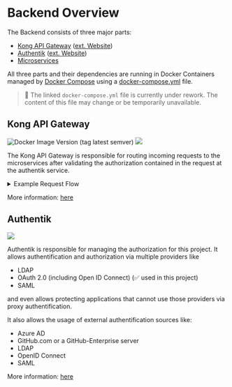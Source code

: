 # Backend Overview
The Backend consists of three major parts:
 * [Kong API Gateway](kong.md) 
   ([ext. Website](https://docs.konghq.com/gateway/latest/))
 * [Authentik](authentik.md) 
   ([ext. Website](https://goauthentik.io/docs/))
 * [Microservices](microservices.md)

All three parts and their dependencies are running in Docker Containers managed
by [Docker Compose](https://docs.docker.com/compose/) using a 
[docker-compose.yml](https://github.com/wisdom-oss/deployment/blob/main/docker-compose.yml)
file.
> 🚨 The linked `docker-compose.yml` file is currently under rework. The content
> of this file may change or be temporarily unavailable.

## Kong API Gateway
![Docker Image Version (tag latest semver)](https://img.shields.io/docker/v/_/kong/alpine?style=for-the-badge&label=Current%20Version%20(On%20Docker%20Hub))
<a href="https://docs.konghq.com/gateway/latest/">
<img src="https://img.shields.io/badge/External%20Docs-docs.konghq.com%2Fgateway%2Flatest%2F-informational?style=for-the-badge"/></a>

The Kong API Gateway is responsible for routing incoming requests to the
microservices after validating the authorization contained in the request at
the authentik service.

<details>
<summary> Example Request Flow</summary>

```mermaid
sequenceDiagram
    actor u as User
    participant caddy as Http Entrypoint
    participant api as Kong API Gateway
    participant auth as Authentik
    participant s as Microservice
    
    u->>+caddy: New API Request
    caddy->>+api: Route request
    critical Get Userinfo
        api->>+auth: Get /userinfo
        auth-->>-api: userinfo    
    end
    api-->api: Check authorization
    alt valid autorization
        api->>+s: Route request
        s-->s: Handle Request
        s-->>-api: response
    else invalid authorization
        api-->>-caddy: send error
    end
    caddy-->>-u: response
```
</details>

More information: [here](./kong/kong.md)

## Authentik
<a href="https://goauthentik.io/docs/"><img src="https://img.shields.io/badge/External%20Docs-goauthentik.io%2Fdocs-informational?style=for-the-badge&color=fd4b2d"/></a>

Authentik is responsible for managing the authorization for this project.
It allows authentification and authorization via multiple providers like
* LDAP
* OAuth 2.0 (including Open ID Connect) (✅ used in this project)
* SAML

and even allows protecting applications that cannot use those providers via
proxy authentification.

It also allows the usage of external authentification sources like:
* Azure AD
* GitHub.com or a GitHub-Enterprise server
* LDAP
* OpenID Connect
* SAML

More information: [here](./authentik/authentik.md)